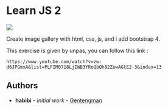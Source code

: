 # Learn JS 2

![](screenshoot/screenshoot-1.png)

Create image gallery with html, css, js, and i add bootstrap 4.




This exercise is given by unpas, you can follow this link  :

```
https://www.youtube.com/watch?v=zw-d6JPGmxA&list=PLFIM0718LjIWB3YRoQbQh82ZewAGtE2-3&index=13
```

## Authors

* **habibi** - *Initial work* - [Gentengman](https://github.com/habibiaboy)

